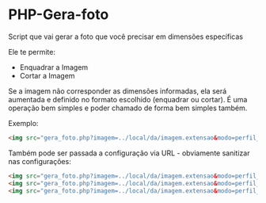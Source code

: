 # PHP-Gera-foto
Script que vai gerar a foto que você precisar em dimensões específicas

Ele te permite:
* Enquadrar a Imagem
* Cortar a Imagem

Se a imagem não corresponder as dimensões informadas, ela será aumentada e definido no formato escolhido (enquadrar ou cortar). 
É uma operação bem simples e poder chamado de forma bem simples também. 

Exemplo:
```HTML
<img src="gera_foto.php?imagem=../local/da/imagem.extensao&modo=perfil_configuracao" />
```

Também pode ser passada a configuração via URL - obviamente sanitizar nas configurações:
```HTML
<img src="gera_foto.php?imagem=../local/da/imagem.extensao&modo=perfil_configuracao&modo=cortar&largura=1080&altura=720" />
<img src="gera_foto.php?imagem=../local/da/imagem.extensao&modo=perfil_configuracao&modo=enquadrar&largura=1080&altura=720" />
<img src="gera_foto.php?imagem=../local/da/imagem.extensao&modo=perfil_configuracao&modo=expandir&largura=1080&altura=720" />
```
